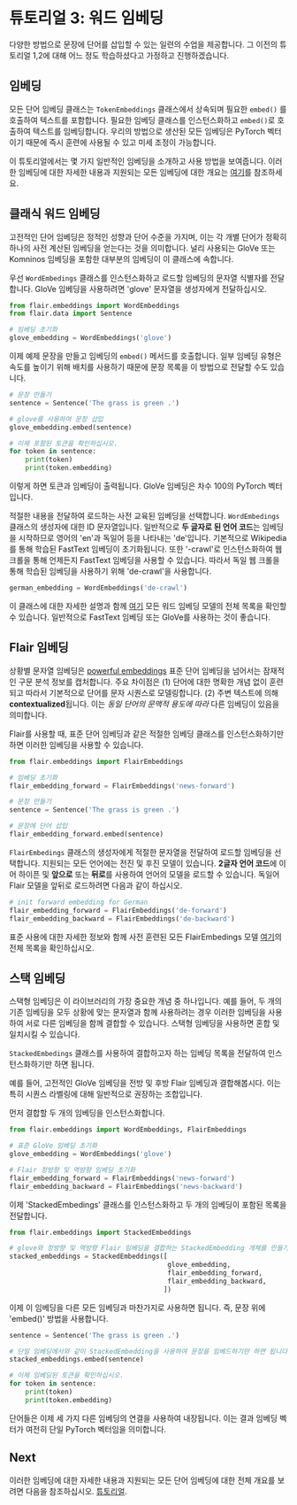 # 튜토리얼 3: 워드 임베딩

다양한 방법으로 문장에 단어를 삽입할 수 있는 일련의 수업을 제공합니다.
그 이전의 튜토리얼 1,2에 대해 어느 정도 학습하셨다고 가정하고 진행하겠습니다.


## 임베딩

모든 단어 임베딩 클래스는 `TokenEmbeddings` 클래스에서 상속되며 필요한 `embed()` 를 호출하여 텍스트를 포함합니다.
필요한 임베딩 클래스를 인스턴스화하고 `embed()`로 호출하여 텍스트를 임베딩합니다.
우리의 방법으로 생산된 모든 임베딩은 PyTorch 벡터이기 때문에 즉시 훈련에 사용될 수 있고 미세 조정이 가능합니다.

이 튜토리얼에서는 몇 가지 일반적인 임베딩을 소개하고 사용 방법을 보여줍니다. 
이러한 임베딩에 대한 자세한 내용과 지원되는 모든 임베딩에 대한 개요는 [여기](/resources/docs/KOR_docs/TUTORIAL_4_ELMO_BERT_FLAIR_EMBEDDING.md)를 참조하세요.

## 클래식 워드 임베딩

고전적인 단어 임베딩은 정적인 성향과 단어 수준을 가지며, 이는 각 개별 단어가 정확히 하나의 사전 계산된 임베딩을 얻는다는 것을 의미합니다.
널리 사용되는 GloVe 또는 Komninos 임베딩을 포함한 대부분의 임베딩이 이 클래스에 속합니다.

우선 `WordEmbedings` 클래스를 인스턴스화하고 로드할 임베딩의 문자열 식별자를 전달합니다.
GloVe 임베딩을 사용하려면 'glove' 문자열을 생성자에게 전달하십시오.

```python
from flair.embeddings import WordEmbeddings
from flair.data import Sentence

# 임베딩 초기화
glove_embedding = WordEmbeddings('glove')
```

이제 예제 문장을 만들고 임베딩의 `embed()` 메서드를 호출합니다. 일부 임베딩 유형은 속도를 높이기 위해 배치를 사용하기 때문에 문장 목록을 이 방법으로 전달할 수도 있습니다.

```python
# 문장 만들기
sentence = Sentence('The grass is green .')

# glove를 사용하여 문장 삽입
glove_embedding.embed(sentence)

# 이제 포함된 토큰을 확인하십시오.
for token in sentence:
    print(token)
    print(token.embedding)
```


이렇게 하면 토큰과 임베딩이 출력됩니다. GloVe 임베딩은 차수 100의 PyTorch 벡터입니다.

적절한 내용을 전달하여 로드하는 사전 교육된 임베딩을 선택합니다.
`WordEmbedings` 클래스의 생성자에 대한 ID 문자열입니다. 일반적으로
**두 글자로 된 언어 코드**는 임베딩을 시작하므로 영어의 'en'과
독일어 등을 나타내는 'de'입니다. 기본적으로 Wikipedia를 통해 학습된 FastText 임베딩이 초기화됩니다.
또한 '-crawl'로 인스턴스화하여 웹 크롤을 통해 언제든지 FastText 임베딩을 사용할 수 있습니다. 
따라서 독일 웹 크롤을 통해 학습된 임베딩을 사용하기 위해 'de-crawl'을 사용합니다.

```python
german_embedding = WordEmbeddings('de-crawl')
```

이 클래스에 대한 자세한 설명과 함께 [여기](/docs/embeddings/CLASSIC_WORD_EMBEDings.md) 모든 워드 임베딩 모델의 전체 목록을 확인할 수 있습니다.
일반적으로 FastText 임베딩 또는 GloVe를 사용하는 것이 좋습니다.


## Flair 임베딩

상황별 문자열 임베딩은 [powerful embeddings](https://www.aclweb.org/anthology/C18-1139/)
표준 단어 임베딩을 넘어서는 잠재적인 구문 분석 정보를 캡처합니다. 주요 차이점은 
(1) 단어에 대한 명확한 개념 없이 훈련되고 따라서 기본적으로 단어를 문자 시퀀스로 모델링합니다. 
(2) 주변 텍스트에 의해 **contextualized**됩니다. 이는 *동일 단어의 문맥적 용도에 따라* 다른 임베딩이 있음을 의미합니다.

Flair를 사용할 때, 표준 단어 임베딩과 같은 적절한 임베딩 클래스를 인스턴스화하기만 하면 이러한 임베딩을 사용할 수 있습니다.

```python
from flair.embeddings import FlairEmbeddings

# 임베딩 초기화
flair_embedding_forward = FlairEmbeddings('news-forward')

# 문장 만들기
sentence = Sentence('The grass is green .')

# 문장에 단어 삽입
flair_embedding_forward.embed(sentence)
```

`FlairEmbedings` 클래스의 생성자에게 적절한 문자열을 전달하여 로드할 임베딩을 선택합니다. 
지원되는 모든 언어에는 전진 및 후진 모델이 있습니다. 
**2글자 언어 코드**에 이어 하이픈 및 **앞으로** 또는 **뒤로**를 사용하여 언어의 모델을 로드할 수 있습니다. 
독일어 Flair 모델을 앞뒤로 로드하려면 다음과 같이 하십시오.

```python
# init forward embedding for German
flair_embedding_forward = FlairEmbeddings('de-forward')
flair_embedding_backward = FlairEmbeddings('de-backward')
```

표준 사용에 대한 자세한 정보와 함께 사전 훈련된 모든 FlairEmbedings 모델 [여기](/리소스/docs/embeddings/FLAIR_EMBEDDINGS.md)의 전체 목록을 확인하십시오.

## 스택 임베딩

스택형 임베딩은 이 라이브러리의 가장 중요한 개념 중 하나입니다. 예를 들어, 두 개의 기존 임베딩을 모두 상황에 맞는 문자열과 함께 사용하려는 경우 이러한 임베딩을 사용하여 서로 다른 임베딩을 함께 결합할 수 있습니다.
스택형 임베딩을 사용하면 혼합 및 일치시킬 수 있습니다.

`StackedEmbedings` 클래스를 사용하여 결합하고자 하는 임베딩 목록을 전달하여 인스턴스화하기만 하면 됩니다.

예를 들어, 고전적인 GloVe 임베딩을 전방 및 후방 Flair 임베딩과 결합해봅시다. 이는 특히 시퀀스 라벨링에 대해 일반적으로 권장하는 조합입니다.

먼저 결합할 두 개의 임베딩을 인스턴스화합니다.

```python
from flair.embeddings import WordEmbeddings, FlairEmbeddings

# 표준 GloVe 임베딩 초기화
glove_embedding = WordEmbeddings('glove')

# Flair 정방향 및 역방향 임베딩 초기화
flair_embedding_forward = FlairEmbeddings('news-forward')
flair_embedding_backward = FlairEmbeddings('news-backward')
```

이제 'StackedEmbedings' 클래스를 인스턴스화하고 두 개의 임베딩이 포함된 목록을 전달합니다.

```python
from flair.embeddings import StackedEmbeddings

# glove와 정방향 및 역방향 Flair 임베딩을 결합하는 StackedEmbedding 개체를 만들기
stacked_embeddings = StackedEmbeddings([
                                        glove_embedding,
                                        flair_embedding_forward,
                                        flair_embedding_backward,
                                       ])
```

이제 이 임베딩을 다른 모든 임베딩과 마찬가지로 사용하면 됩니다. 즉, 문장 위에 'embed()' 방법을 사용합니다.

```python
sentence = Sentence('The grass is green .')

# 단일 임베딩에서와 같이 StackedEmbedding을 사용하여 문장을 임베드하기만 하면 됩니다.
stacked_embeddings.embed(sentence)

# 이제 임베딩된 토큰을 확인하십시오.
for token in sentence:
    print(token)
    print(token.embedding)
```

단어들은 이제 세 가지 다른 임베딩의 연결을 사용하여 내장됩니다. 이는 결과 임베딩 벡터가 여전히 단일 PyTorch 벡터임을 의미합니다.

## Next 
이러한 임베딩에 대한 자세한 내용과 지원되는 모든 단어 임베딩에 대한 전체 개요를 보려면 다음을 참조하십시오.
[튜토리얼](/resources/docs/KOR_docs/TUTORIAL_4_ELMO_BERT_FLAIR_EMBEDDING.md). 
